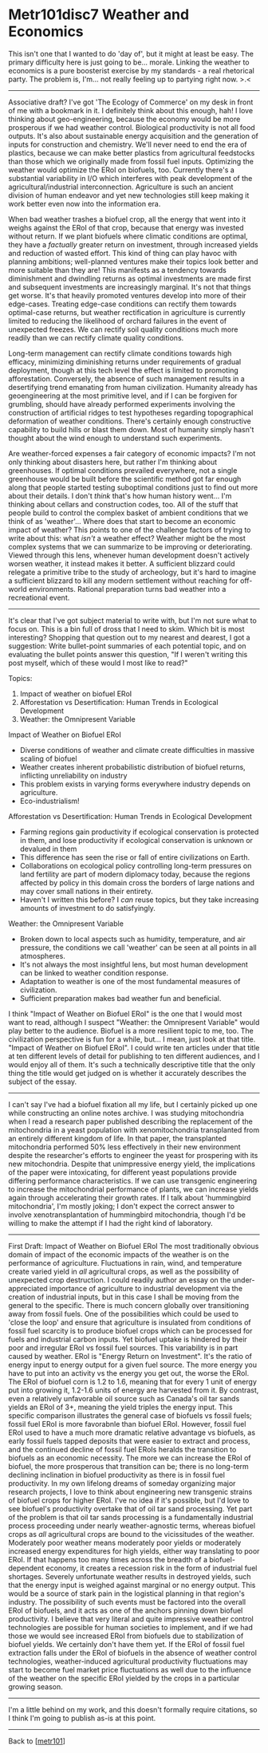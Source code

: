 # Metr101disc7 Weather and Economics

This isn't one that I wanted to do 'day of', but it might at least be easy.  The primary difficulty here is just going to be...  morale.  Linking the weather to economics is a pure boosterist exercise by my standards - a real rhetorical party.  The problem is, I'm...  not really feeling up to partying right now.  >.<

---
Associative draft?  I've got 'The Ecology of Commerce' on my desk in front of me with a bookmark in it.  I definitely think about this enough, hah!  I love thinking about geo-engineering, because the economy would be more prosperous if we had weather control.  Biological productivity is not all food outputs.  It's also about sustainable energy acquisition and the generation of inputs for construction and chemistry.  We'll never need to end the era of plastics, because we can make better plastics from agricultural feedstocks than those which we originally made from fossil fuel inputs.  Optimizing the weather would optimize the ERoI on biofuels, too.  Currently there's a substantial variability in I/O which interferes with peak development of the agricultural/industrial interconnection.  Agriculture is such an ancient division of human endeavor and yet new technologies still keep making it work better even now into the information era.

When bad weather trashes a biofuel crop, all the energy that went into it weighs against the ERoI of that crop, because that energy was invested without return.  If we plant biofuels where climatic conditions are optimal, they have a *factually* greater return on investment, through increased yields and reduction of wasted effort.  This kind of thing can play havoc with planning ambitions; well-planned ventures make their topics look better and more suitable than they are!  This manifests as a tendency towards diminishment and dwindling returns as optimal investments are made first and subsequent investments are increasingly marginal.  It's not that things get worse.  It's that heavily promoted ventures develop into more of their edge-cases.  Treating edge-case conditions can rectify them towards optimal-case returns, but weather rectification in agriculture is currently limited to reducing the likelihood of orchard failures in the event of unexpected freezes.  We can rectify soil quality conditions much more readily than we can rectify climate quality conditions.

Long-term management can rectify climate conditions towards high efficacy, minimizing diminishing returns under requirements of gradual deployment, though at this tech level the effect is limited to promoting afforestation.  Conversely, the absence of such management results in a desertifying trend emanating from human civilization.  Humanity already has geoengineering at the most primitive level, and if I can be forgiven for grumbling, should have already performed experiments involving the construction of artificial ridges to test hypotheses regarding topographical deformation of weather conditions.  There's certainly enough constructive capability to build hills or blast them down.  Most of humanity simply hasn't thought about the wind enough to understand such experiments.

Are weather-forced expenses a fair category of economic impacts?  I'm not only thinking about disasters here, but rather I'm thinking about greenhouses.  If optimal conditions prevailed everywhere, not a single greenhouse would be built before the scientific method got far enough along that people started testing suboptimal conditions just to find out more about their details.  I don't *think* that's how human history went...  I'm thinking about cellars and construction codes, too.  All of the stuff that people build to control the complex basket of ambient conditions that we think of as 'weather'...  Where does that start to become an economic impact of weather?  This points to one of the challenge factors of trying to write about this: what *isn't* a weather effect?  Weather might be the most complex systems that we can summarize to be improving or deteriorating.  Viewed through this lens, whenever human development doesn't actively worsen weather, it instead makes it better.  A sufficient blizzard could relegate a primitive tribe to the study of archeology, but it's hard to imagine a sufficient blizzard to kill any modern settlement without reaching for off-world environments.  Rational preparation turns bad weather into a recreational event.

---
It's clear that I've got subject material to write with, but I'm not sure what to focus on.  This is a bin full of dross that I need to skim.  Which bit is most interesting?  Shopping that question out to my nearest and dearest, I got a suggestion:  Write bullet-point summaries of each potential topic, and on evaluating the bullet points answer this question, "If I weren't writing this post myself, which of these would I most like to read?"

Topics:
1.  Impact of weather on biofuel ERoI
2.  Afforestation vs Desertification: Human Trends in Ecological Development
3.  Weather: the Omnipresent Variable


Impact of Weather on Biofuel ERoI
 * Diverse conditions of weather and climate create difficulties in massive scaling of biofuel
 * Weather creates inherent probabilistic distribution of biofuel returns, inflicting unreliability on industry
 * This problem exists in varying forms everywhere industry depends on agriculture.
 * Eco-industrialism!

Afforestation vs Desertification: Human Trends in Ecological Development
 * Farming regions gain productivity if ecological conservation is protected in them, and lose productivity if ecological conservation is unknown or devalued in them
 * This difference has seen the rise or fall of entire civilizations on Earth.
 * Collaborations on ecological policy controlling long-term pressures on land fertility are part of modern diplomacy today, because the regions affected by policy in this domain cross the borders of large nations and may cover small nations in their entirety.
 * Haven't I written this before?  I *can* reuse topics, but they take increasing amounts of investment to do satisfyingly.

Weather: the Omnipresent Variable
 * Broken down to local aspects such as humidity, temperature, and air pressure, the conditions we call 'weather' can be seen at all points in all atmospheres.
 * It's not always the most insightful lens, but most human development can be linked to weather condition response.
 * Adaptation to weather is one of the most fundamental measures of civilization.
 * Sufficient preparation makes bad weather fun and beneficial.

I think "Impact of Weather on Biofuel ERoI" is the one that I would most want to read, although I suspect "Weather: the Omnipresent Variable" would play better to the audience.  Biofuel is a more resilient topic to me, too.  The civilization perspective is fun for a while, but...  I mean, just look at that title.  "Impact of Weather on Biofuel ERoI".  I could write ten articles under that title at ten different levels of detail for publishing to ten different audiences, and I would enjoy all of them.  It's such a technically descriptive title that the only thing the title would get judged on is whether it accurately describes the subject of the essay.

---
I can't say I've had a biofuel fixation all my life, but I certainly picked up one while constructing an online notes archive.  I was studying mitochondria when I read a research paper published describing the replacement of the mitochondria in a yeast population with xenomitochondria transplanted from an entirely different kingdom of life.  In that paper, the transplanted mitochondria performed 50% less effectively in their new environment despite the researcher's efforts to engineer the yeast for prospering with its new mitochondria.  Despite that unimpressive energy yield, the implications of the paper were intoxicating, for different yeast populations provide differing performance characteristics.  If we can use transgenic engineering to increase the mitochondrial performance of plants, we can increase yields again through accelerating their growth rates.  If I talk about 'hummingbird mitochondria', I'm mostly joking; I don't expect the correct answer to involve xenotransplantation of hummingbird mitochondria, though I'd be willing to make the attempt if I had the right kind of laboratory.

---
First Draft:
Impact of Weather on Biofuel ERoI 
The most traditionally obvious domain of impact of the economic impacts of the weather is on the performance of agriculture.  Fluctuations in rain, wind, and temperature create varied yield in *all* agricultural crops, as well as the possibility of unexpected crop destruction.  I could readily author an essay on the under-appreciated importance of agriculture to industrial development via the creation of industrial inputs, but in this case I shall be moving from the general to the specific.  There is much concern globally over transitioning away from fossil fuels.  One of the possibilities which could be used to 'close the loop' and ensure that agriculture is insulated from conditions of fossil fuel scarcity is to produce biofuel crops which can be processed for fuels and industrial carbon inputs.  Yet biofuel uptake is hindered by their poor and irregular ERoI vs fossil fuel sources.  This variability is in part caused by weather.
ERoI is "Energy Return on Investment".  It's the ratio of energy input to energy output for a given fuel source.  The more energy you have to put into an activity vs the energy you get out, the worse the ERoI.  The ERoI of biofuel corn is 1.2 to 1.6, meaning that for every 1 unit of energy put into growing it, 1.2-1.6 units of energy are harvested from it.  By contrast, even a relatively unfavorable oil source such as Canada's oil tar sands yields an ERoI of 3+, meaning the yield triples the energy input.  This specific comparison illustrates the general case of biofuels vs fossil fuels; fossil fuel ERoI is more favorabnle than biofuel ERoI.  However, fossil fuel ERoI used to have a much more dramatic relative advantage vs biofuels, as early fossil fuels tapped deposits that were easier to extract and process, and the continued decline of fossil fuel ERoIs heralds the transition to biofuels as an economic necessity.  The more we can increase the ERoI of biofuel, the more prosperous that transition can be; there is no long-term declining inclination in biofuel productivity as there is in fossil fuel productivity.
In my own lifelong dreams of someday organizing major research projects, I love to think about engineering new transgenic strains of biofuel crops for higher ERoI.  I've no idea if it's possible, but I'd love to see biofuel's productivity overtake that of oil tar sand processing.  Yet part of the problem is that oil tar sands processing is a fundamentally industrial process proceeding under nearly weather-agnostic terms, whereas biofuel crops as *all* agricultural crops are bound to the vicissitudes of the weather.  Moderately poor weather means moderately poor yields or moderately increased energy expenditures for high yields, either way translating to poor ERoI.  If that happens too many times across the breadth of a biofuel-dependent economy, it creates a recession risk in the form of industrial fuel shortages.  Severely unfortunate weather results in destroyed yields, such that the energy input is weighed against marginal or no energy output.  This would be a source of stark pain in the logistical planning in that region's industry.  The possibility of such events must be factored into the overall ERoI of biofuels, and it acts as one of the anchors pinning down biofuel productivity.
I believe that very literal and quite impressive weather control technologies are possible for human societies to implement, and if we had those we would see increased ERoI from biofuels due to stabilization of biofuel yields.  We certainly don't have them yet.  If the ERoI of fossil fuel extraction falls under the ERoI of biofuels in the absence of weather control technologies, weather-induced agricultural productivity fluctuations may start to become fuel market price fluctuations as well due to the influence of the weather on the specific ERoI yielded by the crops in a particular growing season.

---
I'm a little behind on my work, and this doesn't formally require citations, so I think I'm going to publish as-is at this point.

---
Back to [[metr101]]

[//begin]: # "Autogenerated link references for markdown compatibility"
[metr101]: metr101.md "METR101"
[//end]: # "Autogenerated link references"